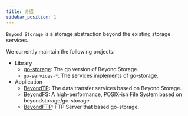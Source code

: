 ```yaml
---
title: 介绍
sidebar_position: 1
---
```


`Beyond Storage` is a storage abstraction beyond the existing storage services.

We currently maintain the following projects:

- Library
  - [go-storage](https://github.com/beyondstorage/go-storage): The go version of Beyond Storage.
  - `go-services-*`: The services implements of go-storage.
- Application
  - [BeyondTP](https://github.com/beyondstorage/beyond-tp/): The data transfer services based on Beyond Storage.
  - [BeyondFS](https://github.com/beyondstorage/beyond-fs/): A high-performance, POSIX-ish File System based on beyondstorage/go-storage.
  - [BeyondFTP](https://github.com/beyondstorage/beyond-ftp/): FTP Server that based go-storage.
